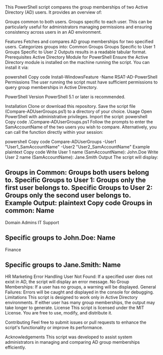 This PowerShell script compares the group memberships of two Active Directory (AD) users. It provides an overview of:

Groups common to both users.
Groups specific to each user.
This can be particularly useful for administrators managing permissions and ensuring consistency across users in an AD environment.

Features
Fetches and compares AD group memberships for two specified users.
Categorizes groups into:
Common Groups
Groups Specific to User 1
Groups Specific to User 2
Outputs results in a readable tabular format.
Prerequisites
Active Directory Module for PowerShell
Ensure the Active Directory module is installed on the machine running the script. You can install it via:

powershell
Copy code
Install-WindowsFeature -Name RSAT-AD-PowerShell
Permissions
The user running the script must have sufficient permissions to query group memberships in Active Directory.

PowerShell Version
PowerShell 5.1 or later is recommended.

Installation
Clone or download this repository.
Save the script file (Compare-ADUserGroups.ps1) to a directory of your choice.
Usage
Open PowerShell with administrative privileges.
Import the script:
powershell
Copy code
.\Compare-ADUserGroups.ps1
Follow the prompts to enter the SamAccountName of the two users you wish to compare.
Alternatively, you can call the function directly within your session:

powershell
Copy code
Compare-ADUserGroups -User1 "User1_SamAccountName" -User2 "User2_SamAccountName"
Example
plaintext
Copy code
Write User 1 name (SamAccountName): John.Doe
Write User 2 name (SamAccountName): Jane.Smith
Output
The script will display:

Groups in Common: Groups both users belong to.
Specific Groups to User 1: Groups only the first user belongs to.
Specific Groups to User 2: Groups only the second user belongs to.
Example Output:
plaintext
Copy code
Groups in common:
Name
----
Domain Admins
IT Support

Specific groups to John.Doe:
Name
----
Finance

Specific groups to Jane.Smith:
Name
----
HR
Marketing
Error Handling
User Not Found: If a specified user does not exist in AD, the script will display an error message.
No Group Memberships: If a user has no groups, a warning will be displayed.
General Failures: Errors will be caught and displayed in the console for debugging.
Limitations
This script is designed to work only in Active Directory environments.
If either user has many group memberships, the output may take longer to generate.
License
This script is licensed under the MIT License. You are free to use, modify, and distribute it.

Contributing
Feel free to submit issues or pull requests to enhance the script's functionality or improve its performance.

Acknowledgements
This script was developed to assist system administrators in managing and comparing AD group memberships efficiently.

